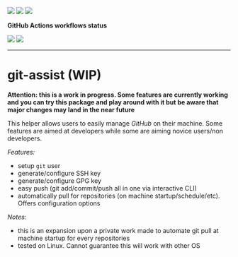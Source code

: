 ![](https://img.shields.io/github/package-json/v/alexlemaire/git-assist)
![](https://img.shields.io/badge/code--style-standard-blue)
![](https://img.shields.io/github/license/alexlemaire/git-assist?color=blue)

**GitHub Actions workflows status**

![](https://img.shields.io/github/workflow/status/alexlemaire/git-assist/publish?label=publish&logo=npm)
![](https://img.shields.io/github/workflow/status/alexlemaire/git-assist/upload?label=upload&logo=Amazon%20AWS)

---

# git-assist (WIP)

**Attention: this is a work in progress. Some features are currently working and you can try this package and play around with it but be aware that major changes may land in the near future**

This helper allows users to easily manage _GitHub_ on their machine. Some features are aimed at developers while some are aiming novice users/non developers.

_Features:_
- setup `git` user
- generate/configure SSH key
- generate/configure GPG key
- easy push (git add/commit/push all in one via interactive CLI)
- automatically pull for repositories (on machine startup/schedule/etc). Offers configuration options

_Notes:_
- this is an expansion upon a private work made to automate git pull at machine startup for every repositories
- tested on Linux. Cannot guarantee this will work with other OS
